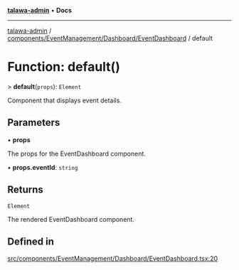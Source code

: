 [**talawa-admin**](../../../../../README.md) • **Docs**

***

[talawa-admin](../../../../../modules.md) / [components/EventManagement/Dashboard/EventDashboard](../README.md) / default

# Function: default()

\> **default**(`props`): `Element`

Component that displays event details.

## Parameters

• **props**

The props for the EventDashboard component.

• **props.eventId**: `string`

## Returns

`Element`

The rendered EventDashboard component.

## Defined in

[src/components/EventManagement/Dashboard/EventDashboard.tsx:20](https://github.com/PalisadoesFoundation/talawa-admin/blob/7a991b3aa824070bd53d6367f1ce7f072321af88/src/components/EventManagement/Dashboard/EventDashboard.tsx#L20)
